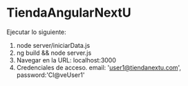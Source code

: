 # TiendaAngularNextU


Ejecutar lo siguiente:

1. node server/iniciarData.js
2. ng build && node server.js
3. Navegar en la URL: localhost:3000
4. Credenciales de acceso. email: 'user1@tiendanextu.com', password:'Cl@veUser1'
